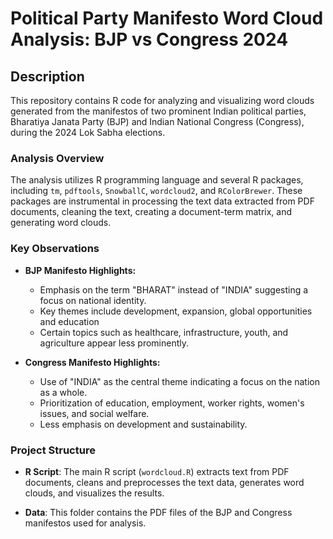 # Political Party Manifesto Word Cloud Analysis: BJP vs Congress 2024

## Description

This repository contains R code for analyzing and visualizing word clouds generated from the manifestos of two prominent Indian political parties, Bharatiya Janata Party (BJP) and Indian National Congress (Congress), during the 2024 Lok Sabha elections.

### Analysis Overview

The analysis utilizes R programming language and several R packages, including `tm`, `pdftools`, `SnowballC`, `wordcloud2`, and `RColorBrewer`. These packages are instrumental in processing the text data extracted from PDF documents, cleaning the text, creating a document-term matrix, and generating word clouds.

### Key Observations

- **BJP Manifesto Highlights:**
  - Emphasis on the term "BHARAT" instead of "INDIA" suggesting a focus on national identity.
  - Key themes include development, expansion, global opportunities and education
  - Certain topics such as healthcare, infrastructure, youth, and agriculture appear less prominently.

- **Congress Manifesto Highlights:**
  - Use of "INDIA" as the central theme indicating a focus on the nation as a whole.
  - Prioritization of education, employment, worker rights, women's issues, and social welfare.
  - Less emphasis on development and sustainability.

### Project Structure

- **R Script**: The main R script (`wordcloud.R`) extracts text from PDF documents, cleans and preprocesses the text data, generates word clouds, and visualizes the results.
  
- **Data**: This folder contains the PDF files of the BJP and Congress manifestos used for analysis.
